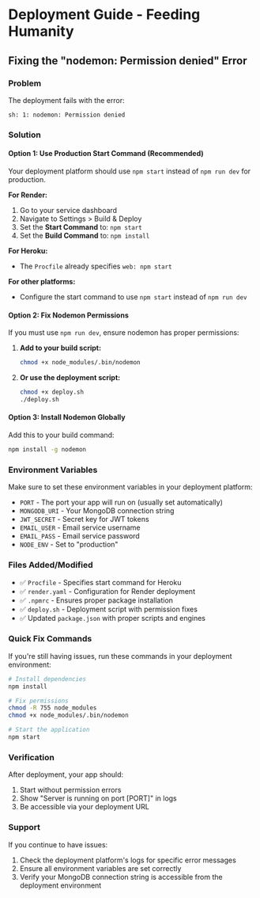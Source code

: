 # Deployment Guide - Feeding Humanity

## Fixing the "nodemon: Permission denied" Error

### Problem
The deployment fails with the error:
```
sh: 1: nodemon: Permission denied
```

### Solution

#### Option 1: Use Production Start Command (Recommended)
Your deployment platform should use `npm start` instead of `npm run dev` for production.

**For Render:**
1. Go to your service dashboard
2. Navigate to Settings > Build & Deploy
3. Set the **Start Command** to: `npm start`
4. Set the **Build Command** to: `npm install`

**For Heroku:**
- The `Procfile` already specifies `web: npm start`

**For other platforms:**
- Configure the start command to use `npm start` instead of `npm run dev`

#### Option 2: Fix Nodemon Permissions
If you must use `npm run dev`, ensure nodemon has proper permissions:

1. **Add to your build script:**
   ```bash
   chmod +x node_modules/.bin/nodemon
   ```

2. **Or use the deployment script:**
   ```bash
   chmod +x deploy.sh
   ./deploy.sh
   ```

#### Option 3: Install Nodemon Globally
Add this to your build command:
```bash
npm install -g nodemon
```

### Environment Variables
Make sure to set these environment variables in your deployment platform:

- `PORT` - The port your app will run on (usually set automatically)
- `MONGODB_URI` - Your MongoDB connection string
- `JWT_SECRET` - Secret key for JWT tokens
- `EMAIL_USER` - Email service username
- `EMAIL_PASS` - Email service password
- `NODE_ENV` - Set to "production"

### Files Added/Modified
- ✅ `Procfile` - Specifies start command for Heroku
- ✅ `render.yaml` - Configuration for Render deployment
- ✅ `.npmrc` - Ensures proper package installation
- ✅ `deploy.sh` - Deployment script with permission fixes
- ✅ Updated `package.json` with proper scripts and engines

### Quick Fix Commands
If you're still having issues, run these commands in your deployment environment:

```bash
# Install dependencies
npm install

# Fix permissions
chmod -R 755 node_modules
chmod +x node_modules/.bin/nodemon

# Start the application
npm start
```

### Verification
After deployment, your app should:
1. Start without permission errors
2. Show "Server is running on port [PORT]" in logs
3. Be accessible via your deployment URL

### Support
If you continue to have issues:
1. Check the deployment platform's logs for specific error messages
2. Ensure all environment variables are set correctly
3. Verify your MongoDB connection string is accessible from the deployment environment 